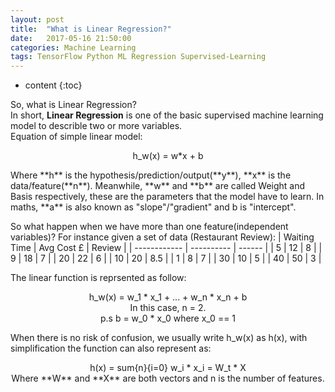 ```yaml
---
layout: post
title:  "What is Linear Regression?"
date:   2017-05-16 21:50:00
categories: Machine Learning
tags: TensorFlow Python ML Regression Supervised-Learning
---
```


* content
{:toc}

So, what is Linear Regression?<br>
In short, **Linear Regression** is one of the basic supervised machine learning model to describle two or more variables.<br>
Equation of simple linear model:
<p align="center">
	h_w(x) = w*x + b
</p>
Where **h** is the hypothesis/prediction/output(**y**), **x** is the data/feature(**n**). Meanwhile, **w** and **b** are called Weight and Basis respectively, these are the parameters that the model have to learn. In maths, **a** is also known as "slope"/"gradient" and b is "intercept".

So what happen when we have more than one feature(independent variables)?
For instance given a set of data (Restaurant Review):
	| Waiting Time | Avg Cost £ | Review |
	| ------------ | ---------- | ------ |
	|      5       |     12     |    8   |
	|      9       |     18     |    7   |
	|     20       |     22     |    6   |
	|     10       |     20     |   8.5  |
	|      1       |      8     |    7   |
	|     30       |     10     |    5   |
	|     40       |     50     |    3   |

The linear function is reprsented as follow:
<p align="center">
	h_w(x) = w_1 * x_1 + ... + w_n * x_n + b 
	<br>
	In this case, n = 2.<br>
	p.s b = w_0 * x_0 where x_0 == 1
</p>
When there is no risk of confusion, we usually write h_w(x) as h(x), with simplification the function can also represent as:
<p align="center">
	h(x) = sum{n}{i=0} w_i * x_i = W_t * X
	<br>
	Where **W** and **X** are both vectors and n is the number of features.
</p>



